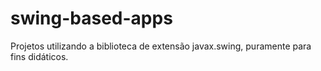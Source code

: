 # swing-based-apps
Projetos utilizando a biblioteca de extensão javax.swing, puramente para fins didáticos.
